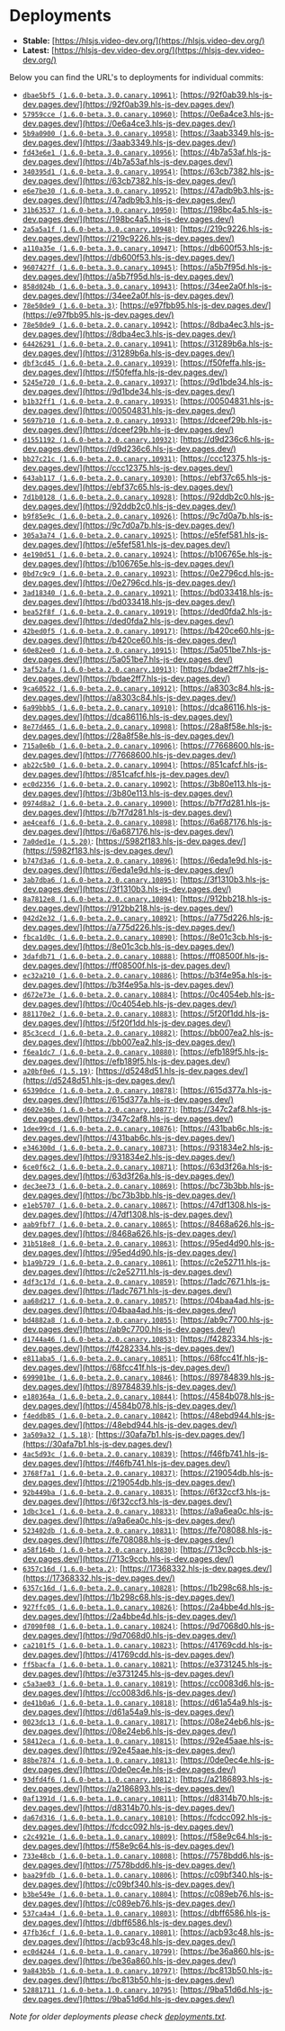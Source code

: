 # Deployments

- **Stable:** [https://hlsjs.video-dev.org/](https://hlsjs.video-dev.org/)
- **Latest:** [https://hlsjs-dev.video-dev.org/](https://hlsjs-dev.video-dev.org/)

Below you can find the URL's to deployments for individual commits:

- [`dbae5bf5 (1.6.0-beta.3.0.canary.10961)`](https://github.com/video-dev/hls.js/commit/dbae5bf55b8ca35237bd829b4c3183b2cfc58e6b): [https://92f0ab39.hls-js-dev.pages.dev/](https://92f0ab39.hls-js-dev.pages.dev/)
- [`57959cce (1.6.0-beta.3.0.canary.10960)`](https://github.com/video-dev/hls.js/commit/57959cce64622a11ed271a101cd136ccf893c262): [https://0e6a4ce3.hls-js-dev.pages.dev/](https://0e6a4ce3.hls-js-dev.pages.dev/)
- [`5b9a0900 (1.6.0-beta.3.0.canary.10958)`](https://github.com/video-dev/hls.js/commit/5b9a0900e92ad1b7db49176e6c6762bce6b33404): [https://3aab3349.hls-js-dev.pages.dev/](https://3aab3349.hls-js-dev.pages.dev/)
- [`fd43e6e1 (1.6.0-beta.3.0.canary.10956)`](https://github.com/video-dev/hls.js/commit/fd43e6e1788b107169cf1c89cdea333aad786484): [https://4b7a53af.hls-js-dev.pages.dev/](https://4b7a53af.hls-js-dev.pages.dev/)
- [`340395d1 (1.6.0-beta.3.0.canary.10954)`](https://github.com/video-dev/hls.js/commit/340395d1c18ff12e056f2ee4a70a8b4dbd574248): [https://63cb7382.hls-js-dev.pages.dev/](https://63cb7382.hls-js-dev.pages.dev/)
- [`e6e7be30 (1.6.0-beta.3.0.canary.10952)`](https://github.com/video-dev/hls.js/commit/e6e7be3058ebb3aaeff7cc8dc1e642ff4a0337f7): [https://47adb9b3.hls-js-dev.pages.dev/](https://47adb9b3.hls-js-dev.pages.dev/)
- [`31b63537 (1.6.0-beta.3.0.canary.10950)`](https://github.com/video-dev/hls.js/commit/31b63537f60973066db9e4781cfc5d26d8fb6937): [https://198bc4a5.hls-js-dev.pages.dev/](https://198bc4a5.hls-js-dev.pages.dev/)
- [`2a5a5a1f (1.6.0-beta.3.0.canary.10948)`](https://github.com/video-dev/hls.js/commit/2a5a5a1fee0be7d61ff1a1a6fef0e70b4683c45c): [https://219c9226.hls-js-dev.pages.dev/](https://219c9226.hls-js-dev.pages.dev/)
- [`a110a35e (1.6.0-beta.3.0.canary.10947)`](https://github.com/video-dev/hls.js/commit/a110a35ee8999f5a44baff16320fbfb8bd982e61): [https://db600f53.hls-js-dev.pages.dev/](https://db600f53.hls-js-dev.pages.dev/)
- [`9607427f (1.6.0-beta.3.0.canary.10945)`](https://github.com/video-dev/hls.js/commit/9607427f7223ab017639191ffd0d7a0cf02c3ebf): [https://a5b7f95d.hls-js-dev.pages.dev/](https://a5b7f95d.hls-js-dev.pages.dev/)
- [`858d024b (1.6.0-beta.3.0.canary.10943)`](https://github.com/video-dev/hls.js/commit/858d024b2318f0954e7aa61354e51e5fd722ea72): [https://34ee2a0f.hls-js-dev.pages.dev/](https://34ee2a0f.hls-js-dev.pages.dev/)
- [`78e50de9 (1.6.0-beta.3)`](https://github.com/video-dev/hls.js/commit/78e50de9f8b385864ba93393e7a36f09f7700373): [https://e97fbb95.hls-js-dev.pages.dev/](https://e97fbb95.hls-js-dev.pages.dev/)
- [`78e50de9 (1.6.0-beta.2.0.canary.10942)`](https://github.com/video-dev/hls.js/commit/78e50de9f8b385864ba93393e7a36f09f7700373): [https://8dba4ec3.hls-js-dev.pages.dev/](https://8dba4ec3.hls-js-dev.pages.dev/)
- [`64426291 (1.6.0-beta.2.0.canary.10941)`](https://github.com/video-dev/hls.js/commit/644262914c665fb348e701e04074ead600819880): [https://31289b6a.hls-js-dev.pages.dev/](https://31289b6a.hls-js-dev.pages.dev/)
- [`dbf3cd45 (1.6.0-beta.2.0.canary.10939)`](https://github.com/video-dev/hls.js/commit/dbf3cd454064bacc4598f18f839e128c5d04d7bf): [https://f50feffa.hls-js-dev.pages.dev/](https://f50feffa.hls-js-dev.pages.dev/)
- [`5245e720 (1.6.0-beta.2.0.canary.10937)`](https://github.com/video-dev/hls.js/commit/5245e7209e0dba4c23373b56207791ed4bec7db8): [https://9d1bde34.hls-js-dev.pages.dev/](https://9d1bde34.hls-js-dev.pages.dev/)
- [`b1b32ff1 (1.6.0-beta.2.0.canary.10935)`](https://github.com/video-dev/hls.js/commit/b1b32ff1add7c6d00bdf2b1e5fbeb366fc038fe5): [https://00504831.hls-js-dev.pages.dev/](https://00504831.hls-js-dev.pages.dev/)
- [`5697b710 (1.6.0-beta.2.0.canary.10933)`](https://github.com/video-dev/hls.js/commit/5697b7104dbb7a206b714e89d1f8b4bd6730b0c2): [https://dceef29b.hls-js-dev.pages.dev/](https://dceef29b.hls-js-dev.pages.dev/)
- [`d1551192 (1.6.0-beta.2.0.canary.10932)`](https://github.com/video-dev/hls.js/commit/d15511921c80efb0698697f136acd522e2844c1f): [https://d9d236c6.hls-js-dev.pages.dev/](https://d9d236c6.hls-js-dev.pages.dev/)
- [`bb27c21c (1.6.0-beta.2.0.canary.10931)`](https://github.com/video-dev/hls.js/commit/bb27c21cd2bebb7dcf379390031b038120ff0885): [https://ccc12375.hls-js-dev.pages.dev/](https://ccc12375.hls-js-dev.pages.dev/)
- [`643ab117 (1.6.0-beta.2.0.canary.10930)`](https://github.com/video-dev/hls.js/commit/643ab117323418c5da1f0caa0482968a15207bb0): [https://ebf37c65.hls-js-dev.pages.dev/](https://ebf37c65.hls-js-dev.pages.dev/)
- [`7d1b0128 (1.6.0-beta.2.0.canary.10928)`](https://github.com/video-dev/hls.js/commit/7d1b0128abea831efd2767f3a42e94b5da53557b): [https://92ddb2c0.hls-js-dev.pages.dev/](https://92ddb2c0.hls-js-dev.pages.dev/)
- [`b9f85e9c (1.6.0-beta.2.0.canary.10926)`](https://github.com/video-dev/hls.js/commit/b9f85e9c78210bd4858fb6c84d6f9981fce1b17a): [https://9c7d0a7b.hls-js-dev.pages.dev/](https://9c7d0a7b.hls-js-dev.pages.dev/)
- [`305a3a74 (1.6.0-beta.2.0.canary.10925)`](https://github.com/video-dev/hls.js/commit/305a3a7477463a4d14ea3a08c83e2d864a56373a): [https://e5fef581.hls-js-dev.pages.dev/](https://e5fef581.hls-js-dev.pages.dev/)
- [`4e190d51 (1.6.0-beta.2.0.canary.10924)`](https://github.com/video-dev/hls.js/commit/4e190d5165b2d0006fb1a0bb1d1266d90b168f41): [https://b106765e.hls-js-dev.pages.dev/](https://b106765e.hls-js-dev.pages.dev/)
- [`0bd7c9c9 (1.6.0-beta.2.0.canary.10923)`](https://github.com/video-dev/hls.js/commit/0bd7c9c99c9c737f97be5b0dd97f72c80693ee6a): [https://0e2796cd.hls-js-dev.pages.dev/](https://0e2796cd.hls-js-dev.pages.dev/)
- [`3ad18340 (1.6.0-beta.2.0.canary.10921)`](https://github.com/video-dev/hls.js/commit/3ad183409b9a1e8ee8b98bb78da4b115576ed9b9): [https://bd033418.hls-js-dev.pages.dev/](https://bd033418.hls-js-dev.pages.dev/)
- [`bea52f8f (1.6.0-beta.2.0.canary.10919)`](https://github.com/video-dev/hls.js/commit/bea52f8fdfeeae1cebd8c15ae283e79e84e0ecf9): [https://ded0fda2.hls-js-dev.pages.dev/](https://ded0fda2.hls-js-dev.pages.dev/)
- [`42bed0f5 (1.6.0-beta.2.0.canary.10917)`](https://github.com/video-dev/hls.js/commit/42bed0f5dbf4f6e72bd4427f7d22fe9031689a09): [https://b420ce60.hls-js-dev.pages.dev/](https://b420ce60.hls-js-dev.pages.dev/)
- [`60e82ee0 (1.6.0-beta.2.0.canary.10915)`](https://github.com/video-dev/hls.js/commit/60e82ee05b3fa4ee30249e736fec5cc8260ea6d9): [https://5a051be7.hls-js-dev.pages.dev/](https://5a051be7.hls-js-dev.pages.dev/)
- [`3af52afa (1.6.0-beta.2.0.canary.10913)`](https://github.com/video-dev/hls.js/commit/3af52afaf9df384f60edcf83edff99211f1d50f4): [https://bdae2ff7.hls-js-dev.pages.dev/](https://bdae2ff7.hls-js-dev.pages.dev/)
- [`9ca60522 (1.6.0-beta.2.0.canary.10912)`](https://github.com/video-dev/hls.js/commit/9ca605229bda43a60f48ceb9d16c1f1e0f065b7d): [https://a8303c84.hls-js-dev.pages.dev/](https://a8303c84.hls-js-dev.pages.dev/)
- [`6a99bbb5 (1.6.0-beta.2.0.canary.10910)`](https://github.com/video-dev/hls.js/commit/6a99bbb552dbbaca9107e2ee82823f483208e757): [https://dca86116.hls-js-dev.pages.dev/](https://dca86116.hls-js-dev.pages.dev/)
- [`8e77d465 (1.6.0-beta.2.0.canary.10908)`](https://github.com/video-dev/hls.js/commit/8e77d46506c2d019f556696fc15228f31dfe3b6c): [https://28a8f58e.hls-js-dev.pages.dev/](https://28a8f58e.hls-js-dev.pages.dev/)
- [`715a0e6b (1.6.0-beta.2.0.canary.10906)`](https://github.com/video-dev/hls.js/commit/715a0e6bb7ec18e0a6769700fa8d897ac6b43310): [https://77668600.hls-js-dev.pages.dev/](https://77668600.hls-js-dev.pages.dev/)
- [`ab22c5b0 (1.6.0-beta.2.0.canary.10904)`](https://github.com/video-dev/hls.js/commit/ab22c5b066ff44eeccaef83d07df36f6043a2ce5): [https://851cafcf.hls-js-dev.pages.dev/](https://851cafcf.hls-js-dev.pages.dev/)
- [`ec0d2356 (1.6.0-beta.2.0.canary.10902)`](https://github.com/video-dev/hls.js/commit/ec0d2356e3d3c64dda1468835968fba774038d5c): [https://3b80e113.hls-js-dev.pages.dev/](https://3b80e113.hls-js-dev.pages.dev/)
- [`0974d8a2 (1.6.0-beta.2.0.canary.10900)`](https://github.com/video-dev/hls.js/commit/0974d8a2607804df4f31ce4bceecd04531917b24): [https://b7f7d281.hls-js-dev.pages.dev/](https://b7f7d281.hls-js-dev.pages.dev/)
- [`ae4ceaf6 (1.6.0-beta.2.0.canary.10898)`](https://github.com/video-dev/hls.js/commit/ae4ceaf6a01070c08bece3e9666a1ff81275b63c): [https://6a687176.hls-js-dev.pages.dev/](https://6a687176.hls-js-dev.pages.dev/)
- [`7a0ded1e (1.5.20)`](https://github.com/video-dev/hls.js/commit/7a0ded1e72115ee24a8122a06d5b8ed0eddfb2ed): [https://5982f183.hls-js-dev.pages.dev/](https://5982f183.hls-js-dev.pages.dev/)
- [`b747d3a6 (1.6.0-beta.2.0.canary.10896)`](https://github.com/video-dev/hls.js/commit/b747d3a67c1a91933a983c5ad9e6be9551a4f3d5): [https://6eda1e9d.hls-js-dev.pages.dev/](https://6eda1e9d.hls-js-dev.pages.dev/)
- [`3ab7dba6 (1.6.0-beta.2.0.canary.10895)`](https://github.com/video-dev/hls.js/commit/3ab7dba622d3b38fc44e890f2b1b413f28380b8e): [https://3f1310b3.hls-js-dev.pages.dev/](https://3f1310b3.hls-js-dev.pages.dev/)
- [`8a7812e8 (1.6.0-beta.2.0.canary.10894)`](https://github.com/video-dev/hls.js/commit/8a7812e81acc9ccbf00bd5fa33335a75028d7e72): [https://912bb218.hls-js-dev.pages.dev/](https://912bb218.hls-js-dev.pages.dev/)
- [`042d2e32 (1.6.0-beta.2.0.canary.10892)`](https://github.com/video-dev/hls.js/commit/042d2e32d3194b45b696b6bda44365e9e8e9e738): [https://a775d226.hls-js-dev.pages.dev/](https://a775d226.hls-js-dev.pages.dev/)
- [`fbca1d0c (1.6.0-beta.2.0.canary.10890)`](https://github.com/video-dev/hls.js/commit/fbca1d0c498e3ef5907bc4ea6173324106627cb6): [https://8e01c3cb.hls-js-dev.pages.dev/](https://8e01c3cb.hls-js-dev.pages.dev/)
- [`3dafdb71 (1.6.0-beta.2.0.canary.10888)`](https://github.com/video-dev/hls.js/commit/3dafdb71489625d572e8f44423962c4c9ecdcd1e): [https://ff08500f.hls-js-dev.pages.dev/](https://ff08500f.hls-js-dev.pages.dev/)
- [`ec32a210 (1.6.0-beta.2.0.canary.10886)`](https://github.com/video-dev/hls.js/commit/ec32a210241396590710187a260deb55003f9c72): [https://b3f4e95a.hls-js-dev.pages.dev/](https://b3f4e95a.hls-js-dev.pages.dev/)
- [`d672e73e (1.6.0-beta.2.0.canary.10884)`](https://github.com/video-dev/hls.js/commit/d672e73ef1a2d92a160192b7c5b02e125ef55d04): [https://0c4054eb.hls-js-dev.pages.dev/](https://0c4054eb.hls-js-dev.pages.dev/)
- [`881170e2 (1.6.0-beta.2.0.canary.10883)`](https://github.com/video-dev/hls.js/commit/881170e204741a44e4f93533067bea82c71de322): [https://5f20f1dd.hls-js-dev.pages.dev/](https://5f20f1dd.hls-js-dev.pages.dev/)
- [`85c3cecd (1.6.0-beta.2.0.canary.10882)`](https://github.com/video-dev/hls.js/commit/85c3cecd213ac8a0e26db52ee80ca36bfb2fcd4c): [https://bb007ea2.hls-js-dev.pages.dev/](https://bb007ea2.hls-js-dev.pages.dev/)
- [`f6ea1dc7 (1.6.0-beta.2.0.canary.10880)`](https://github.com/video-dev/hls.js/commit/f6ea1dc7aa0830ae6b061a4234ab072241864179): [https://efb189f5.hls-js-dev.pages.dev/](https://efb189f5.hls-js-dev.pages.dev/)
- [`a20bf0e6 (1.5.19)`](https://github.com/video-dev/hls.js/commit/a20bf0e6a3b5ac97c0b4b5c22d4149fbdd3611d1): [https://d5248d51.hls-js-dev.pages.dev/](https://d5248d51.hls-js-dev.pages.dev/)
- [`65390dce (1.6.0-beta.2.0.canary.10878)`](https://github.com/video-dev/hls.js/commit/65390dce24a8cfb28b7f3dfa8cdb0f65b7947dd7): [https://615d377a.hls-js-dev.pages.dev/](https://615d377a.hls-js-dev.pages.dev/)
- [`d602e36b (1.6.0-beta.2.0.canary.10877)`](https://github.com/video-dev/hls.js/commit/d602e36b25f77d0fd9105945380ba1666a38600d): [https://347c2af8.hls-js-dev.pages.dev/](https://347c2af8.hls-js-dev.pages.dev/)
- [`1dee99cd (1.6.0-beta.2.0.canary.10876)`](https://github.com/video-dev/hls.js/commit/1dee99cdec0fa598eb994935b2630b7d7f1599f9): [https://431bab6c.hls-js-dev.pages.dev/](https://431bab6c.hls-js-dev.pages.dev/)
- [`e346300d (1.6.0-beta.2.0.canary.10873)`](https://github.com/video-dev/hls.js/commit/e346300dc54adc763184204b3b6135c8e860483c): [https://931834e2.hls-js-dev.pages.dev/](https://931834e2.hls-js-dev.pages.dev/)
- [`6ce0f6c2 (1.6.0-beta.2.0.canary.10871)`](https://github.com/video-dev/hls.js/commit/6ce0f6c2c78a9d36c521752e2504a99aed277426): [https://63d3f26a.hls-js-dev.pages.dev/](https://63d3f26a.hls-js-dev.pages.dev/)
- [`dec3ee73 (1.6.0-beta.2.0.canary.10869)`](https://github.com/video-dev/hls.js/commit/dec3ee736c11cab42babe482f2b5ce073d5612dd): [https://bc73b3bb.hls-js-dev.pages.dev/](https://bc73b3bb.hls-js-dev.pages.dev/)
- [`e1eb5707 (1.6.0-beta.2.0.canary.10867)`](https://github.com/video-dev/hls.js/commit/e1eb5707fa5baad61adf6f13330a3ad6f71ff465): [https://47df1308.hls-js-dev.pages.dev/](https://47df1308.hls-js-dev.pages.dev/)
- [`aab9fbf7 (1.6.0-beta.2.0.canary.10865)`](https://github.com/video-dev/hls.js/commit/aab9fbf7f3b3452f31898b2e0939588872d3a9ae): [https://8468a626.hls-js-dev.pages.dev/](https://8468a626.hls-js-dev.pages.dev/)
- [`31b518e8 (1.6.0-beta.2.0.canary.10863)`](https://github.com/video-dev/hls.js/commit/31b518e8361fc60f7a6a54a2e43d040578623b48): [https://95ed4d90.hls-js-dev.pages.dev/](https://95ed4d90.hls-js-dev.pages.dev/)
- [`b1a9b729 (1.6.0-beta.2.0.canary.10861)`](https://github.com/video-dev/hls.js/commit/b1a9b72927e5d87673a2fd8d795ac7a6083e1939): [https://c2e52711.hls-js-dev.pages.dev/](https://c2e52711.hls-js-dev.pages.dev/)
- [`4df3c17d (1.6.0-beta.2.0.canary.10859)`](https://github.com/video-dev/hls.js/commit/4df3c17d310aa46243292ec1060425a6ea24c36c): [https://1adc7671.hls-js-dev.pages.dev/](https://1adc7671.hls-js-dev.pages.dev/)
- [`aa68d217 (1.6.0-beta.2.0.canary.10857)`](https://github.com/video-dev/hls.js/commit/aa68d217d8fde0ddef42560a89a86de71f234b29): [https://04baa4ad.hls-js-dev.pages.dev/](https://04baa4ad.hls-js-dev.pages.dev/)
- [`bd4882a8 (1.6.0-beta.2.0.canary.10855)`](https://github.com/video-dev/hls.js/commit/bd4882a8faa742304db85c385f94519405261789): [https://ab9c7700.hls-js-dev.pages.dev/](https://ab9c7700.hls-js-dev.pages.dev/)
- [`d1744a46 (1.6.0-beta.2.0.canary.10853)`](https://github.com/video-dev/hls.js/commit/d1744a460c3076e2afd93b6ee6d7d0c6eeedbca5): [https://f4282334.hls-js-dev.pages.dev/](https://f4282334.hls-js-dev.pages.dev/)
- [`e811aba5 (1.6.0-beta.2.0.canary.10851)`](https://github.com/video-dev/hls.js/commit/e811aba525e14a2906074d913f4eced239bf412b): [https://68fcc41f.hls-js-dev.pages.dev/](https://68fcc41f.hls-js-dev.pages.dev/)
- [`699901be (1.6.0-beta.2.0.canary.10846)`](https://github.com/video-dev/hls.js/commit/699901bedf8421a2798afdf2506c2fe00044f372): [https://89784839.hls-js-dev.pages.dev/](https://89784839.hls-js-dev.pages.dev/)
- [`e180364a (1.6.0-beta.2.0.canary.10844)`](https://github.com/video-dev/hls.js/commit/e180364a70228a77895a71419880c58c8419d3f9): [https://4584b078.hls-js-dev.pages.dev/](https://4584b078.hls-js-dev.pages.dev/)
- [`f4eddb85 (1.6.0-beta.2.0.canary.10842)`](https://github.com/video-dev/hls.js/commit/f4eddb856727f1cd51c30a500aa1457487c67288): [https://48ebd944.hls-js-dev.pages.dev/](https://48ebd944.hls-js-dev.pages.dev/)
- [`3a509a32 (1.5.18)`](https://github.com/video-dev/hls.js/commit/3a509a32821a94b31ca01e6253da70d1c8927ded): [https://30afa7b1.hls-js-dev.pages.dev/](https://30afa7b1.hls-js-dev.pages.dev/)
- [`4ac5d93c (1.6.0-beta.2.0.canary.10839)`](https://github.com/video-dev/hls.js/commit/4ac5d93ce06b07a0c66de7b127b627649be46759): [https://f46fb741.hls-js-dev.pages.dev/](https://f46fb741.hls-js-dev.pages.dev/)
- [`3768f7a1 (1.6.0-beta.2.0.canary.10837)`](https://github.com/video-dev/hls.js/commit/3768f7a1841666bff1f411b3f16d6e8901fbd500): [https://219054db.hls-js-dev.pages.dev/](https://219054db.hls-js-dev.pages.dev/)
- [`92b449ba (1.6.0-beta.2.0.canary.10835)`](https://github.com/video-dev/hls.js/commit/92b449ba0db72389b4b458a67f57f86cc8802edb): [https://6f32ccf3.hls-js-dev.pages.dev/](https://6f32ccf3.hls-js-dev.pages.dev/)
- [`1dbc3ce1 (1.6.0-beta.2.0.canary.10833)`](https://github.com/video-dev/hls.js/commit/1dbc3ce11d793cae01161bb2ce8fa12d48e0dcc6): [https://a9a6ea0c.hls-js-dev.pages.dev/](https://a9a6ea0c.hls-js-dev.pages.dev/)
- [`523402db (1.6.0-beta.2.0.canary.10831)`](https://github.com/video-dev/hls.js/commit/523402db946db715331aca782066fe60f4de423a): [https://fe708088.hls-js-dev.pages.dev/](https://fe708088.hls-js-dev.pages.dev/)
- [`a58f164b (1.6.0-beta.2.0.canary.10830)`](https://github.com/video-dev/hls.js/commit/a58f164bb442945f46fde05ebc2140e0e5c512a0): [https://713c9ccb.hls-js-dev.pages.dev/](https://713c9ccb.hls-js-dev.pages.dev/)
- [`6357c16d (1.6.0-beta.2)`](https://github.com/video-dev/hls.js/commit/6357c16d72116a0436ebb80dcc7edb9985d530b6): [https://17368332.hls-js-dev.pages.dev/](https://17368332.hls-js-dev.pages.dev/)
- [`6357c16d (1.6.0-beta.2.0.canary.10828)`](https://github.com/video-dev/hls.js/commit/6357c16d72116a0436ebb80dcc7edb9985d530b6): [https://1b298c68.hls-js-dev.pages.dev/](https://1b298c68.hls-js-dev.pages.dev/)
- [`927ffc05 (1.6.0-beta.1.0.canary.10826)`](https://github.com/video-dev/hls.js/commit/927ffc05fcefc355e7d12a4d61a128b7102fcadb): [https://2a4bbe4d.hls-js-dev.pages.dev/](https://2a4bbe4d.hls-js-dev.pages.dev/)
- [`d7090f08 (1.6.0-beta.1.0.canary.10824)`](https://github.com/video-dev/hls.js/commit/d7090f08b09cdf560c7d9ded53618b120bd3eef4): [https://9d7068d0.hls-js-dev.pages.dev/](https://9d7068d0.hls-js-dev.pages.dev/)
- [`ca2101f5 (1.6.0-beta.1.0.canary.10823)`](https://github.com/video-dev/hls.js/commit/ca2101f5d3e0d670cf972b0196616cf088965bf9): [https://41769cdd.hls-js-dev.pages.dev/](https://41769cdd.hls-js-dev.pages.dev/)
- [`ff5bacfa (1.6.0-beta.1.0.canary.10821)`](https://github.com/video-dev/hls.js/commit/ff5bacfa50c85f74d9445474f1fc809ce2014cb6): [https://e3731245.hls-js-dev.pages.dev/](https://e3731245.hls-js-dev.pages.dev/)
- [`c5a3ae03 (1.6.0-beta.1.0.canary.10819)`](https://github.com/video-dev/hls.js/commit/c5a3ae03ba160ee0e5aefa9bc179c26acca22c61): [https://cc0083d6.hls-js-dev.pages.dev/](https://cc0083d6.hls-js-dev.pages.dev/)
- [`de41b0a6 (1.6.0-beta.1.0.canary.10818)`](https://github.com/video-dev/hls.js/commit/de41b0a6bb5e4fb5596573c2571003d37674ce34): [https://d61a54a9.hls-js-dev.pages.dev/](https://d61a54a9.hls-js-dev.pages.dev/)
- [`0023dc13 (1.6.0-beta.1.0.canary.10817)`](https://github.com/video-dev/hls.js/commit/0023dc135255accce778656ac7f4755887101422): [https://08e24eb6.hls-js-dev.pages.dev/](https://08e24eb6.hls-js-dev.pages.dev/)
- [`58412eca (1.6.0-beta.1.0.canary.10815)`](https://github.com/video-dev/hls.js/commit/58412eca9f39a97dfab9cda6f180af022c8ecfeb): [https://92e45aae.hls-js-dev.pages.dev/](https://92e45aae.hls-js-dev.pages.dev/)
- [`88be7874 (1.6.0-beta.1.0.canary.10813)`](https://github.com/video-dev/hls.js/commit/88be7874198d146c71600cc594360d064ad308bb): [https://0de0ec4e.hls-js-dev.pages.dev/](https://0de0ec4e.hls-js-dev.pages.dev/)
- [`93dfd4f6 (1.6.0-beta.1.0.canary.10812)`](https://github.com/video-dev/hls.js/commit/93dfd4f6eb2f33a4da9f6b02f571fe74bf237e01): [https://a2186893.hls-js-dev.pages.dev/](https://a2186893.hls-js-dev.pages.dev/)
- [`0af1391d (1.6.0-beta.1.0.canary.10811)`](https://github.com/video-dev/hls.js/commit/0af1391d9206732d2044e1a963b9dea900142ee0): [https://d8314b70.hls-js-dev.pages.dev/](https://d8314b70.hls-js-dev.pages.dev/)
- [`da67d316 (1.6.0-beta.1.0.canary.10810)`](https://github.com/video-dev/hls.js/commit/da67d316052a78de4d7f284c75f3b8e4b9542d21): [https://fcdcc092.hls-js-dev.pages.dev/](https://fcdcc092.hls-js-dev.pages.dev/)
- [`c2c4921e (1.6.0-beta.1.0.canary.10809)`](https://github.com/video-dev/hls.js/commit/c2c4921ec5d598f90855b4fda4d897be8f048bb3): [https://f58e9c64.hls-js-dev.pages.dev/](https://f58e9c64.hls-js-dev.pages.dev/)
- [`733e48cb (1.6.0-beta.1.0.canary.10808)`](https://github.com/video-dev/hls.js/commit/733e48cb2334aaea9d26e1cb519d893feb686c96): [https://7578bdd6.hls-js-dev.pages.dev/](https://7578bdd6.hls-js-dev.pages.dev/)
- [`baa29fdb (1.6.0-beta.1.0.canary.10806)`](https://github.com/video-dev/hls.js/commit/baa29fdbb31071db780ebca8760cd91c0be18e0f): [https://c09bf340.hls-js-dev.pages.dev/](https://c09bf340.hls-js-dev.pages.dev/)
- [`b3be549e (1.6.0-beta.1.0.canary.10804)`](https://github.com/video-dev/hls.js/commit/b3be549eb7f1aed556f9f3cb1db37cf0ac7c70ba): [https://c089eb76.hls-js-dev.pages.dev/](https://c089eb76.hls-js-dev.pages.dev/)
- [`537ca4a4 (1.6.0-beta.1.0.canary.10803)`](https://github.com/video-dev/hls.js/commit/537ca4a478927ead3260625bed36264d7b23af70): [https://dbff6586.hls-js-dev.pages.dev/](https://dbff6586.hls-js-dev.pages.dev/)
- [`47fb36cf (1.6.0-beta.1.0.canary.10801)`](https://github.com/video-dev/hls.js/commit/47fb36cf50c461de868f682b4eeecb7e45d4d3a1): [https://acb93c48.hls-js-dev.pages.dev/](https://acb93c48.hls-js-dev.pages.dev/)
- [`ec0d4244 (1.6.0-beta.1.0.canary.10799)`](https://github.com/video-dev/hls.js/commit/ec0d4244e58b112d22a441bf44c4ae9f942112f9): [https://be36a860.hls-js-dev.pages.dev/](https://be36a860.hls-js-dev.pages.dev/)
- [`9a843b5b (1.6.0-beta.1.0.canary.10797)`](https://github.com/video-dev/hls.js/commit/9a843b5b32c60993952b9a248e8c29c0247215cc): [https://bc813b50.hls-js-dev.pages.dev/](https://bc813b50.hls-js-dev.pages.dev/)
- [`52881711 (1.6.0-beta.1.0.canary.10795)`](https://github.com/video-dev/hls.js/commit/5288171169a9f468cb7fd11ede88c2b077ace282): [https://9ba51d6d.hls-js-dev.pages.dev/](https://9ba51d6d.hls-js-dev.pages.dev/)

_Note for older deployments please check [deployments.txt](./deployments.txt)._
